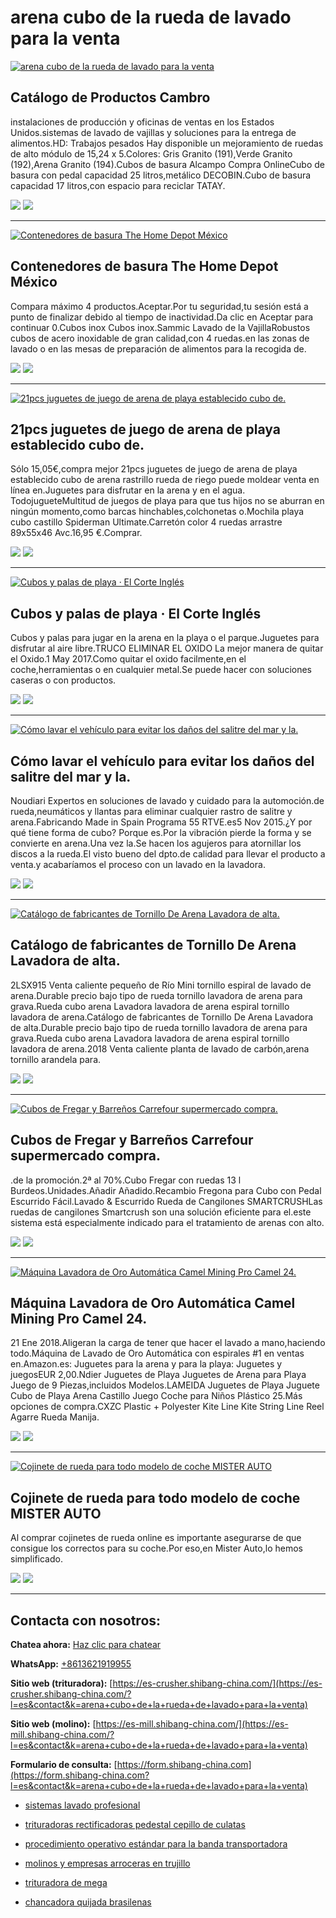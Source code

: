 # arena cubo de la rueda de lavado para la venta

<a href="https://swt.shibang-china.com/?l=es&img&k=arena+cubo+de+la+rueda+de+lavado+para+la+venta" target="_blank">![arena cubo de la rueda de lavado para la venta](http://static.shibang-china.com/all-800x300/1235.jpg)</a>

## Catálogo de Productos Cambro
instalaciones de producción y oficinas de ventas en los Estados Unidos.sistemas de lavado de vajillas y soluciones para la entrega de alimentos.HD: Trabajos pesados Hay disponible un mejoramiento de ruedas de alto módulo de 15,24 x 5.Colores: Gris Granito (191),Verde Granito (192),Arena Granito (194).Cubos de basura Alcampo Compra OnlineCubo de basura con pedal capacidad 25 litros,metálico DECOBIN.Cubo de basura capacidad 17 litros,con espacio para reciclar TATAY.


<a href="https://whatsapp.shibangsoft.com/WhatsApp.php" target="_blank" title="WhatsApp">![](http://static.shibang-china.com/icon/whatsapp.png)</a> <a href="https://swt.shibang-china.com/?l=es&icon&k=arena+cubo+de+la+rueda+de+lavado+para+la+venta" target="_blank">![](http://static.shibang-china.com/icon/chat-es.png)</a>

---

<a href="https://swt.shibang-china.com/?l=es&img&k=arena+cubo+de+la+rueda+de+lavado+para+la+venta" target="_blank">![Contenedores de basura The Home Depot México](http://static.shibang-china.com/all-800x300/594.jpg)</a>

## Contenedores de basura The Home Depot México
Compara máximo 4 productos.Aceptar.Por tu seguridad,tu sesión está a punto de finalizar debido al tiempo de inactividad.Da clic en Aceptar para continuar 0.Cubos inox Cubos inox.Sammic Lavado de la VajillaRobustos cubos de acero inoxidable de gran calidad,con 4 ruedas.en las zonas de lavado o en las mesas de preparación de alimentos para la recogida de.


<a href="https://whatsapp.shibangsoft.com/WhatsApp.php" target="_blank" title="WhatsApp">![](http://static.shibang-china.com/icon/whatsapp.png)</a> <a href="https://swt.shibang-china.com/?l=es&icon&k=arena+cubo+de+la+rueda+de+lavado+para+la+venta" target="_blank">![](http://static.shibang-china.com/icon/chat-es.png)</a>

---

<a href="https://swt.shibang-china.com/?l=es&img&k=arena+cubo+de+la+rueda+de+lavado+para+la+venta" target="_blank">![21pcs juguetes de juego de arena de playa establecido cubo de.](http://static.shibang-china.com/all-800x300/263.jpg)</a>

## 21pcs juguetes de juego de arena de playa establecido cubo de.
Sólo 15,05€,compra mejor 21pcs juguetes de juego de arena de playa establecido cubo de arena rastrillo rueda de riego puede moldear venta en línea en.Juguetes para disfrutar en la arena y en el agua. TodojugueteMultitud de juegos de playa para que tus hijos no se aburran en ningún momento,como barcas hinchables,colchonetas o.Mochila playa cubo castillo Spiderman Ultimate.Carretón color 4 ruedas arrastre 89x55x46 Avc.16,95 €.Comprar.


<a href="https://whatsapp.shibangsoft.com/WhatsApp.php" target="_blank" title="WhatsApp">![](http://static.shibang-china.com/icon/whatsapp.png)</a> <a href="https://swt.shibang-china.com/?l=es&icon&k=arena+cubo+de+la+rueda+de+lavado+para+la+venta" target="_blank">![](http://static.shibang-china.com/icon/chat-es.png)</a>

---

<a href="https://swt.shibang-china.com/?l=es&img&k=arena+cubo+de+la+rueda+de+lavado+para+la+venta" target="_blank">![Cubos y palas de playa · El Corte Inglés](http://static.shibang-china.com/all-800x300/1359.jpg)</a>

## Cubos y palas de playa · El Corte Inglés
Cubos y palas para jugar en la arena en la playa o el parque.Juguetes para disfrutar al aire libre.TRUCO ELIMINAR EL OXIDO La mejor manera de quitar el Oxido.1 May 2017.Como quitar el oxido facilmente,en el coche,herramientas o en cualquier metal.Se puede hacer con soluciones caseras o con productos.


<a href="https://whatsapp.shibangsoft.com/WhatsApp.php" target="_blank" title="WhatsApp">![](http://static.shibang-china.com/icon/whatsapp.png)</a> <a href="https://swt.shibang-china.com/?l=es&icon&k=arena+cubo+de+la+rueda+de+lavado+para+la+venta" target="_blank">![](http://static.shibang-china.com/icon/chat-es.png)</a>

---

<a href="https://swt.shibang-china.com/?l=es&img&k=arena+cubo+de+la+rueda+de+lavado+para+la+venta" target="_blank">![Cómo lavar el vehículo para evitar los daños del salitre del mar y la.](http://static.shibang-china.com/all-800x300/320.jpg)</a>

## Cómo lavar el vehículo para evitar los daños del salitre del mar y la.
Noudiari Expertos en soluciones de lavado y cuidado para la automoción.de rueda,neumáticos y llantas para eliminar cualquier rastro de salitre y arena.Fabricando Made in Spain Programa 55 RTVE.es5 Nov 2015.¿Y por qué tiene forma de cubo? Porque es.Por la vibración pierde la forma y se convierte en arena.Una vez la.Se hacen los agujeros para atornillar los discos a la rueda.El visto bueno del dpto.de calidad para llevar el producto a venta.y acabaríamos el proceso con un lavado en la lavadora.


<a href="https://whatsapp.shibangsoft.com/WhatsApp.php" target="_blank" title="WhatsApp">![](http://static.shibang-china.com/icon/whatsapp.png)</a> <a href="https://swt.shibang-china.com/?l=es&icon&k=arena+cubo+de+la+rueda+de+lavado+para+la+venta" target="_blank">![](http://static.shibang-china.com/icon/chat-es.png)</a>

---

<a href="https://swt.shibang-china.com/?l=es&img&k=arena+cubo+de+la+rueda+de+lavado+para+la+venta" target="_blank">![Catálogo de fabricantes de Tornillo De Arena Lavadora de alta.](http://static.shibang-china.com/all-800x300/797.jpg)</a>

## Catálogo de fabricantes de Tornillo De Arena Lavadora de alta.
2LSX915 Venta caliente pequeño de Río Mini tornillo espiral de lavado de arena.Durable precio bajo tipo de rueda tornillo lavadora de arena para grava.Rueda cubo arena Lavadora lavadora de arena espiral tornillo lavadora de arena.Catálogo de fabricantes de Tornillo De Arena Lavadora de alta.Durable precio bajo tipo de rueda tornillo lavadora de arena para grava.Rueda cubo arena Lavadora lavadora de arena espiral tornillo lavadora de arena.2018 Venta caliente planta de lavado de carbón,arena tornillo arandela para.


<a href="https://whatsapp.shibangsoft.com/WhatsApp.php" target="_blank" title="WhatsApp">![](http://static.shibang-china.com/icon/whatsapp.png)</a> <a href="https://swt.shibang-china.com/?l=es&icon&k=arena+cubo+de+la+rueda+de+lavado+para+la+venta" target="_blank">![](http://static.shibang-china.com/icon/chat-es.png)</a>

---

<a href="https://swt.shibang-china.com/?l=es&img&k=arena+cubo+de+la+rueda+de+lavado+para+la+venta" target="_blank">![Cubos de Fregar y Barreños Carrefour supermercado compra.](http://static.shibang-china.com/all-800x300/1471.jpg)</a>

## Cubos de Fregar y Barreños Carrefour supermercado compra.
.de la promoción.2ª al 70%.Cubo Fregar con ruedas 13 l Burdeos.Unidades.Añadir Añadido.Recambio Fregona para Cubo con Pedal Escurrido Fácil.Lavado &amp; Escurrido Rueda de Cangilones SMARTCRUSHLas ruedas de cangilones Smartcrush son una solución eficiente para el.este sistema está especialmente indicado para el tratamiento de arenas con alto.


<a href="https://whatsapp.shibangsoft.com/WhatsApp.php" target="_blank" title="WhatsApp">![](http://static.shibang-china.com/icon/whatsapp.png)</a> <a href="https://swt.shibang-china.com/?l=es&icon&k=arena+cubo+de+la+rueda+de+lavado+para+la+venta" target="_blank">![](http://static.shibang-china.com/icon/chat-es.png)</a>

---

<a href="https://swt.shibang-china.com/?l=es&img&k=arena+cubo+de+la+rueda+de+lavado+para+la+venta" target="_blank">![Máquina Lavadora de Oro Automática Camel Mining Pro Camel 24.](http://static.shibang-china.com/all-800x300/415.jpg)</a>

## Máquina Lavadora de Oro Automática Camel Mining Pro Camel 24.
21 Ene 2018.Aligeran la carga de tener que hacer el lavado a mano,haciendo todo.Máquina de Lavado de Oro Automática con espirales #1 en ventas en.Amazon.es: Juguetes para la arena y para la playa: Juguetes y juegosEUR 2,00.Ndier Juguetes de Playa Juguetes de Arena para Playa Juego de 9 Piezas,incluidos Modelos.LAMEIDA Juguetes de Playa Juguete Cubo de Playa Arena Castillo Juego Coche para Niños Plástico 25.Más opciones de compra.CXZC Plastic + Polyester Kite Line Kite String Line Reel Agarre Rueda Manija.


<a href="https://whatsapp.shibangsoft.com/WhatsApp.php" target="_blank" title="WhatsApp">![](http://static.shibang-china.com/icon/whatsapp.png)</a> <a href="https://swt.shibang-china.com/?l=es&icon&k=arena+cubo+de+la+rueda+de+lavado+para+la+venta" target="_blank">![](http://static.shibang-china.com/icon/chat-es.png)</a>

---

<a href="https://swt.shibang-china.com/?l=es&img&k=arena+cubo+de+la+rueda+de+lavado+para+la+venta" target="_blank">![Cojinete de rueda para todo modelo de coche MISTER AUTO](http://static.shibang-china.com/all-800x300/657.jpg)</a>

## Cojinete de rueda para todo modelo de coche MISTER AUTO
Al comprar cojinetes de rueda online es importante asegurarse de que consigue los correctos para su coche.Por eso,en Mister Auto,lo hemos simplificado.

<a href="https://whatsapp.shibangsoft.com/WhatsApp.php" target="_blank" title="WhatsApp">![](http://static.shibang-china.com/icon/whatsapp.png)</a> <a href="https://swt.shibang-china.com/?l=es&icon&k=arena+cubo+de+la+rueda+de+lavado+para+la+venta" target="_blank">![](http://static.shibang-china.com/icon/chat-es.png)</a>

---
## Contacta con nosotros:

**Chatea ahora:** [Haz clic para chatear](https://swt.shibang-china.com?l=es&contact&k=arena+cubo+de+la+rueda+de+lavado+para+la+venta)

**WhatsApp:**  [+8613621919955](https://whatsapp.shibangsoft.com/WhatsApp.php)

**Sitio web (trituradora):** [https://es-crusher.shibang-china.com/](https://es-crusher.shibang-china.com/?l=es&contact&k=arena+cubo+de+la+rueda+de+lavado+para+la+venta)

**Sitio web (molino):** [https://es-mill.shibang-china.com/](https://es-mill.shibang-china.com/?l=es&contact&k=arena+cubo+de+la+rueda+de+lavado+para+la+venta)

**Formulario de consulta:** [https://form.shibang-china.com](https://form.shibang-china.com?l=es&contact&k=arena+cubo+de+la+rueda+de+lavado+para+la+venta)

* [sistemas lavado profesional](../16/sistemas%20lavado%20profesional.md)

* [trituradoras rectificadoras pedestal cepillo de culatas](../18/trituradoras%20rectificadoras%20pedestal%20cepillo%20de%20culatas.md)

* [procedimiento operativo estándar para la banda transportadora](../20/procedimiento%20operativo%20est%C3%A1ndar%20para%20la%20banda%20transportadora.md)

* [molinos y empresas arroceras en trujillo](../19/molinos%20y%20empresas%20arroceras%20en%20trujillo.md)

* [trituradora de mega](../18/trituradora%20de%20mega.md)

* [chancadora quijada brasilenas](../17/chancadora%20quijada%20brasilenas.md)